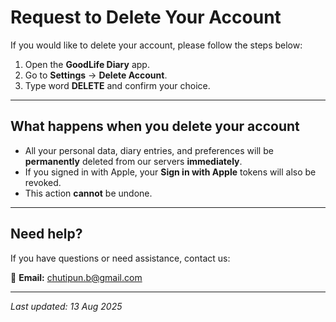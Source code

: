 # Request to Delete Your Account

If you would like to delete your account, please follow the steps below:

1. Open the **GoodLife Diary** app.
2. Go to **Settings** → **Delete Account**.
3. Type word **DELETE** and confirm your choice.

---

## What happens when you delete your account

- All your personal data, diary entries, and preferences will be **permanently** deleted from our servers **immediately**.
- If you signed in with Apple, your **Sign in with Apple** tokens will also be revoked.
- This action **cannot** be undone.

---

## Need help?

If you have questions or need assistance, contact us:

📧 **Email:** [chutipun.b@gmail.com](mailto:chutipun.b@gmail.com)

---

_Last updated: 13 Aug 2025_
